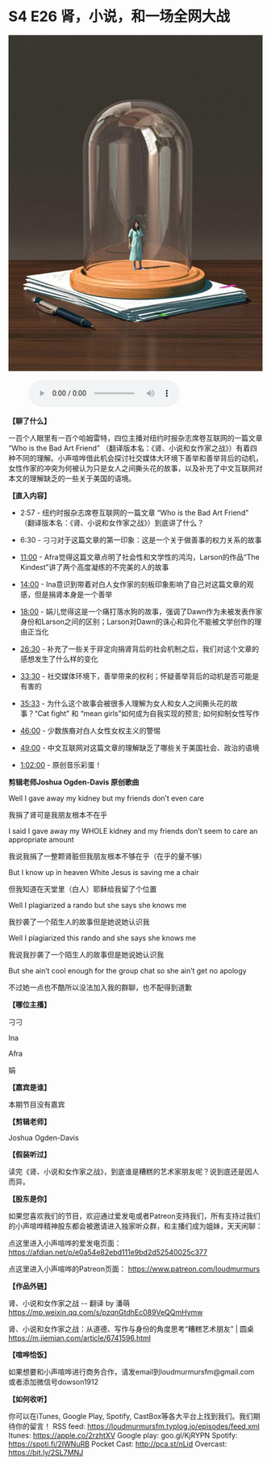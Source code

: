 # S4 E26 肾，小说，和一场全网大战

![](./image.jpeg)

<figure>
    <figcaption></figcaption>
    <audio
        controls
        src="./audio.mp3">
            Your browser does not support the
            <code>audio</code> element.
    </audio>
</figure>

<p><strong>【聊了什么】</strong></p>
<p>一百个人眼里有一百个哈姆雷特，四位主播对纽约时报杂志席卷互联网的一篇文章 “Who is the Bad Art Friend” （翻译版本名：《肾、小说和女作家之战》）有着四种不同的理解。小声喧哗借此机会探讨社交媒体大环境下善举和善举背后的动机，女性作家的冲突为何被认为只是女人之间撕头花的故事，以及补充了中文互联网对本文的理解缺乏的一些关于美国的语境。</p>
<p><strong>【直入内容】</strong></p>
<div class="block-list"><ul>
<li><p>2:57 - 纽约时报杂志席卷互联网的一篇文章 “Who is the Bad Art Friend” （翻译版本名：《肾、小说和女作家之战》）到底讲了什么？</p>
</li>
<li><p>6:30 - 刁刁对于这篇文章的第一印象：这是一个关于做善事的权力关系的故事</p>
</li>
<li><p><a href="https://loudmurmursfm.com/feed/audio.xml#t=11:00">11:00</a> - Afra觉得这篇文章点明了社会性和文学性的鸿沟，Larson的作品“The Kindest”讲了两个高度凝练的不完美的人的故事</p>
</li>
<li><p><a href="https://loudmurmursfm.com/feed/audio.xml#t=14:00">14:00</a> - Ina意识到带着对白人女作家的刻板印象影响了自己对这篇文章的观感，但是捐肾本身是一个善举</p>
</li>
<li><p><a href="https://loudmurmursfm.com/feed/audio.xml#t=18:00">18:00</a> - 娟儿觉得这是一个痛打落水狗的故事，强调了Dawn作为未被发表作家身份和Larson之间的区别；Larson对Dawn的诛心和异化不能被文学创作的理由正当化</p>
</li>
<li><p><a href="https://loudmurmursfm.com/feed/audio.xml#t=26:30">26:30</a> - 补充了一些关于非定向捐肾背后的社会机制之后，我们对这个文章的感想发生了什么样的变化</p>
</li>
<li><p><a href="https://loudmurmursfm.com/feed/audio.xml#t=33:30">33:30</a> - 社交媒体环境下，善举带来的权利；怀疑善举背后的动机是否可能是有害的</p>
</li>
<li><p><a href="https://loudmurmursfm.com/feed/audio.xml#t=35:33">35:33</a> - 为什么这个故事会被很多人理解为女人和女人之间撕头花的故事？“Cat fight” 和 “mean girls”如何成为自我实现的预言; 如何抑制女性写作</p>
</li>
<li><p><a href="https://loudmurmursfm.com/feed/audio.xml#t=46:00">46:00</a> - 少数族裔对白人女性女权主义的警惕</p>
</li>
<li><p><a href="https://loudmurmursfm.com/feed/audio.xml#t=49:00">49:00</a> - 中文互联网对这篇文章的理解缺乏了哪些关于美国社会、政治的语境</p>
</li>
<li><p><a href="https://loudmurmursfm.com/feed/audio.xml#t=1:02:00">1:02:00</a> - 原创音乐彩蛋！</p>
</li>
</ul>
</div><p><strong>剪辑老师Joshua Ogden-Davis 原创歌曲</strong></p>
<p>Well I gave away my kidney but my friends don’t even care</p>
<p>我捐了肾可是我朋友根本不在乎</p>
<p>I said I gave away my WHOLE kidney and my friends don’t seem to care an appropriate amount</p>
<p>我说我捐了一整颗肾脏但我朋友根本不够在乎（在乎的量不够）</p>
<p>But I know up in heaven White Jesus is saving me a chair</p>
<p>但我知道在天堂里（白人）耶稣给我留了个位置</p>
<p>Well I plagiarized a rando but she says she knows me</p>
<p>我抄袭了一个陌生人的故事但是她说她认识我</p>
<p>Well I plagiarized this rando and she says she knows me</p>
<p>我说我抄袭了一个陌生人的故事但是她说她认识我</p>
<p>But she ain’t cool enough for the group chat so she ain’t get no apology</p>
<p>不过她一点也不酷所以没法加入我的群聊，也不配得到道歉</p>
<p><strong>【哪位主播】</strong></p>
<p>刁刁</p>
<p>Ina</p>
<p>Afra</p>
<p>娟</p>
<p><strong>【嘉宾是谁】</strong></p>
<p>本期节目没有嘉宾</p>
<p><strong>【剪辑老师】</strong></p>
<p>Joshua Ogden-Davis</p>
<p><strong>【假装听过】</strong></p>
<p>读完《肾、小说和女作家之战》，到底谁是糟糕的艺术家朋友呢？说到底还是因人而异。</p>
<p><strong>【股东是你】</strong></p>
<p>如果您喜欢我们的节目，欢迎通过爱发电或者Patreon支持我们，所有支持过我们的小声喧哗精神股东都会被邀请进入独家听众群，和主播们成为姐妹，天天闲聊：</p>
<p>点这里进入小声喧哗的爱发电页面：
<a href="https://afdian.net/p/e0a54e82ebd111e9bd2d52540025c377">https://afdian.net/p/e0a54e82ebd111e9bd2d52540025c377</a></p>
<p>点这里进入小声喧哗的Patreon页面：
<a href="https://www.patreon.com/loudmurmurs">https://www.patreon.com/loudmurmurs</a></p>
<p><strong>【作品外链】</strong></p>
<p>肾、小说和女作家之战 -- 翻译 by 潘萌
<a href="https://mp.weixin.qq.com/s/pzqnGtdhEc089VeQQmHymw">https://mp.weixin.qq.com/s/pzqnGtdhEc089VeQQmHymw</a></p>
<p>肾、小说和女作家之战：从道德、写作与身份的角度思考“糟糕艺术朋友” | 圆桌
<a href="https://m.jiemian.com/article/6741596.html">https://m.jiemian.com/article/6741596.html</a></p>
<p><strong>【喧哗恰饭】</strong></p>
<p>如果想要和小声喧哗进行商务合作，请发email到loudmurmursfm@gmail.com
或者添加微信号dowson1912</p>
<p><strong>【如何收听】</strong></p>
<p>你可以在iTunes, Google Play, Spotify, CastBox等各大平台上找到我们。我们期待你的留言！
RSS feed: <a href="https://loudmurmursfm.typlog.io/episodes/feed.xml">https://loudmurmursfm.typlog.io/episodes/feed.xml</a> 
Itunes: <a href="https://apple.co/2rzhtXV">https://apple.co/2rzhtXV</a>
Google play: goo.gl/KjRYPN 
Spotify: <a href="https://spoti.fi/2IWNuRB">https://spoti.fi/2IWNuRB</a> 
Pocket Cast: <a href="http://pca.st/nLid">http://pca.st/nLid</a> 
Overcast: <a href="https://bit.ly/2SL7MNJ">https://bit.ly/2SL7MNJ</a></p>
